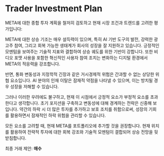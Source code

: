 # Trader Investment Plan

META에 대한 종합 투자 계획을 철저히 검토하고 현재 시장 조건과 트렌드를 고려한 평가입니다:

META에 대한 상승 기조는 매우 설득력이 있으며, 특히 AI 기반 도구의 발전, 강력한 광고주 참여, 그리고 회복 가능한 생태계가 회사의 성장을 잘 지원하고 있습니다. 긍정적인 모멘텀을 보여주는 기술적 지표와 결합하여 상승 궤도를 위한 기반이 강합니다. 또한 비디오 포맷 사용을 포함한 혁신적인 사용자 참여 조치는 변화하는 디지털 환경에서 META의 적응력을 강조합니다.

반면, 통화 변동성과 지정학적 긴장과 같은 거시경제적 위험은 간과할 수 없는 상당한 위협 요소입니다. AI 분야의 인재 이탈은 잠재적 약점을 나타낼 수 있으며, 이는 방치될 경우 성장을 저해할 수 있습니다.

그러나 이러한 우려에도 불구하고, 현재 이 시점에서 긍정적 요소가 부정적 요소를 초과한다고 생각합니다. 초기 포지션을 구축하고 변동성에 대해 경계하는 전략은 신중해 보입니다. 약간의 하락 시 더 많은 투자를 추가하고 보호 조치를 취함으로써, 성장의 기회를 활용하면서 잠재적인 하락 위험을 관리할 수 있습니다.

모든 요소를 고려할 때, 현재 META를 포트폴리오에 추가할 것을 권장합니다. 현재 위치를 활용하여 전략적 투자에 대한 회복 강조와 기술적 모멘텀이 결합되어 상승 전망을 뒷받침합니다.

최종 거래 제안: **매수**
